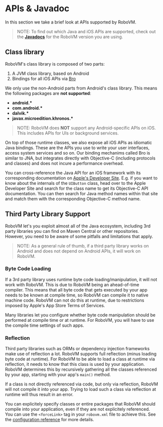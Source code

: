 # APIs & Javadoc
In this section we take a brief look at APIs supported by RoboVM.

>NOTE: To find out which Java and iOS APIs are supported, check out the **[Javadocs](http://docs.robovm.com/_index/)** for the RoboVM version you are using.

## Class library
RoboVM's class library is composed of two parts:

1. A JVM class library, based on Android
2. Bindings for all iOS APIs via [Bro](advanced-topics/bro.md)

We only use the non-Android parts from Android's class library. This means the following packages are **not supported**:

* **android.\***
* **com.android.\***
* **dalvik.\***
* **javax.microedition.khronos.\***

>NOTE: RoboVM does **NOT** support any Android-specific APIs on iOS. This includes APIs for UIs or background services.

On top of those runtime classes, we also expose all iOS APIs as idiomatic Java bindings. These are the APIs you use to write your user interfaces, access system services and so on. Our binding mechanims called Bro is similar to JNA, but integrates directly with Objective-C (including protocols and classes) and does not incure a performance overhead.

You can cross-reference the Java API for an iOS framework with its corresponding documentation on [Apple's Developer Site](https://developer.apple.com/library/ios/navigation/). E.g. if you want to know about the internals of the `UIButton` class, head over to the Apple Developer Site and search for the class name to get its Objective-C API documentation. You can then search for Java method names within that site and match them with the corresponding Objective-C method name.

## Third Party Library Support
RoboVM let's you exploit almost all of the Java ecosystem, including 3rd party libraries you can find on Maven Central or other repositories. However, you need to be aware of some pitfalls and limitations that apply.

>NOTE: As a general rule of thumb, if a third party library works on Android and does not depend on Android APIs, it will work on RoboVM.

### Byte Code Loading
If a 3rd party library uses runtime byte code loading/manipulation, it will not work with RoboVM. This is due to RoboVM being an ahead-of-time compiler. This means that all byte code that gets executed by your app needs to be known at compile time, so RoboVM can compile it to native machine code. RoboVM can not do this at runtime, due to restrictions imposed by Apple's App Store Terms of Services.

Many libraries let you configure whether byte code manipulation should be performed at compile time or at runtime. For RoboVM, you will have to use the compile time settings of such apps.

### Reflection
Third party libraries such as ORMs or dependency injection frameworks make use of reflection a lot. RoboVM supports full reflection (minus loading byte code at runtime). For RoboVM to be able to load a class at runtime via reflection, it needs to know that this class is used by your application. RoboVM determines this by recursively gathering all the classes referenced by your app, starting with your app's `main()` method.

If a class is not directly referenced via code, but only via reflection, RoboVM will not compile it into your app. Trying to load such a class via reflection at runtime will thus result in an error.

You can explicitely specify classes or entire packages that RoboVM should compile into your application, even if they are not explicitely referenced. You can use the `<forceLink>` tag in your `robovm.xml` file to achieve this. See the [configuration reference](configuration.md) for more details.
